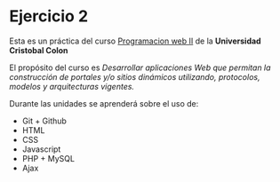 # Ejercicio 2
Esta es un práctica del curso [Programacion web II](http://ex.virtual.ucc.mx/course/view.php?id=71) de la **Universidad Cristobal Colon**

El propósito del curso es *Desarrollar aplicaciones Web que permitan la construcción de portales y/o sitios dinámicos utilizando, protocolos, modelos y arquitecturas vigentes.*

Durante las unidades se aprenderá sobre el uso de:

- Git + Github
- HTML
- CSS
- Javascript
- PHP + MySQL
- Ajax

